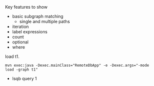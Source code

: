 Key features to show
- basic subgraph matching
  - single and multiple paths
- iteration
- label expressions
- count
- optional
- where



load t1.
```
mvn exec:java -Dexec.mainClass="RemoteDbApp" -e -Dexec.args="-mode load -graph t1"
```

- lsqb query 1